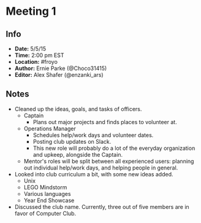 # Meeting 1
## Info
 * **Date:** 5/5/15
 * **Time:** 2:00 pm EST
 * **Location:** #froyo
 * **Author:** Ernie Parke (@Choco31415)
 * **Editor:** Alex Shafer (@enzanki_ars)

## Notes
 * Cleaned up the ideas, goals, and tasks of officers.
   * Captain
     * Plans out major projects and finds places to volunteer at.
   * Operations Manager 
     * Schedules help/work days and volunteer dates.
     * Posting club updates on Slack.
     * This new role will probably do a lot of the everyday organization and upkeep, alongside the Captain.
   * Mentor's roles will be split between all experienced users: planning out individual help/work days, and helping people in general.
 * Looked into club curriculum a bit, with some new ideas added.
   * Unix
   * LEGO Mindstorm
   * Various languages
   * Year End Showcase
 * Discussed the club name. Currently, three out of five members are in favor of Computer Club.
